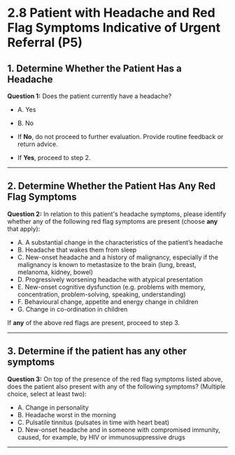 # 2.8 Patient with Headache and Red Flag Symptoms Indicative of Urgent Referral (P5)

## 1. Determine Whether the Patient Has a Headache

**Question 1:** Does the patient currently have a headache?

- A. Yes
- B. No

- If **No**, do not proceed to further evaluation. Provide routine feedback or return advice.
- If **Yes**, proceed to step 2.

---

## 2. Determine Whether the Patient Has Any Red Flag Symptoms

**Question 2:** In relation to this patient's headache symptoms, please identify whether any of the following red flag symptoms are present (choose **any** that apply):

- A. A substantial change in the characteristics of the patient’s headache
- B. Headache that wakes them from sleep
- C. New-onset headache and a history of malignancy, especially if the malignancy is known to metastasize to the brain (lung, breast, melanoma, kidney, bowel)
- D. Progressively worsening headache with atypical presentation
- E. New-onset cognitive dysfunction (e.g. problems with memory, concentration, problem-solving, speaking, understanding)
- F. Behavioural change, appetite and energy change in children
- G. Change in co-ordination in children

If **any** of the above red flags are present, proceed to step 3.

---

## 3. Determine if the patient has any other symptoms

**Question 3:** On top of the presence of the red flag symptoms listed above, does the patient also present with any of the following symptoms? (Multiple choice, select at least two):

- A. Change in personality
- B. Headache worst in the morning
- C. Pulsatile tinnitus (pulsates in time with heart beat)
- D. New-onset headache and in someone with compromised immunity, caused, for example, by HIV or immunosuppressive drugs


---
